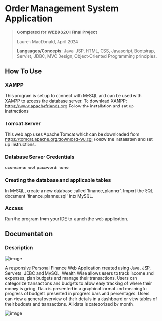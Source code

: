 # Order Management System Application

> **Completed for WEBD3201 Final Project**
>
> Lauren MacDonald, April 2024
>
> **Languages/Concepts**: Java, JSP, HTML, CSS, Javascript, Bootstrap, Servlet, JDBC, MVC Design, Object-Oriented Programming principles.

## How To Use
### XAMPP
This program is set up to connect with MySQL and can be used with XAMPP to access the database server. To download XAMPP:
https://www.apachefriends.org Follow the installation and set up instructions.

### Tomcat Server
This web app uses Apache Tomcat which can be downloaded from https://tomcat.apache.org/download-90.cgi Follow the
installation and set up instructions.

### Database Server Credentials
username: root
password: none

### Creating the database and applicable tables
In MySQL, create a new database called 'finance_planner'.
Import the SQL document 'finance_planner.sql' into MySQL.

### Access 
Run the program from your IDE to launch the web application.

## Documentation
### Description
![image](https://github.com/laurenmacdonald/WEBD3102-Final-Project/assets/117761702/e63dd334-fc7b-4f07-9336-0e9dd2dcff40)

A responsive Personal Finance Web Application created using Java, JSP, Servlets, JDBC and MySQL, Wealth Wise allows users to track income and expenses, plan budgets and manage their transactions. 
Users can categorize transactions and budgets to allow easy tracking of where their money is going. Data is presented in a graphical format and meaningful progress of budgets presented in progress bars and percentages. 
Users can view a general overview of their details in a dashboard or view tables of their budgets and transactions. All data is categorized by month.

![image](https://github.com/laurenmacdonald/WEBD3102-Final-Project/assets/117761702/a2d11adb-075f-4e5f-8189-7ac5d7c33e83)



